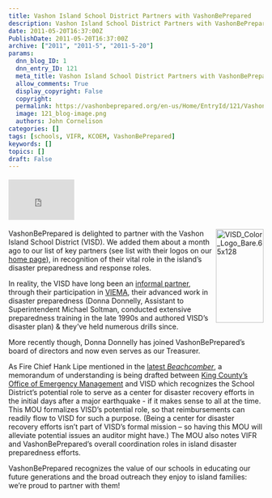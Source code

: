 ```yaml
---
title: Vashon Island School District Partners with VashonBePrepared
description: Vashon Island School District Partners with VashonBePrepared
date: 2011-05-20T16:37:00Z
PublishDate: 2011-05-20T16:37:00Z
archive: ["2011", "2011-5", "2011-5-20"]
params:
  dnn_blog_ID: 1
  dnn_entry_ID: 121
  meta_title: Vashon Island School District Partners with VashonBePrepared
  allow_comments: True
  display_copyright: False
  copyright:
  permalink: https://vashonbeprepared.org/en-us/Home/EntryId/121/Vashon-Island-School-District-Partners-with-VashonBePrepared
  image: 121_blog-image.png
  authors: John Cornelison
categories: []
tags: [schools, VIFR, KCOEM, VashonBePrepared]
keywords: []
topics: []
draft: False
---
```


<div class="wlWriterHeaderFooter" style="padding-bottom: 4px; margin: 0px; padding-left: 0px; padding-right: 0px; float: none; padding-top: 4px"><iframe src="http://www.facebook.com/widgets/like.php?href=http://vashoneoc.org/Blogs/VashonPreparedness/tabid/164/EntryId/121/Vashon-Island-School-District-Partners-with-VashonBePrepared.aspx" frameborder="0" scrolling="no" style="border-bottom: medium none; border-left: medium none; width: 130px; height: 80px; border-top: medium none; border-right: medium none"></iframe></div>
<p><a href="./images/121/Windows-Live-Writer-Vashon-Island-School-District_6726-VISD_Color_Logo_Bare.65x128_2.gif"><img title="VISD_Color_Logo_Bare.65x128" border="0" alt="VISD_Color_Logo_Bare.65x128" align="right" width="94" height="185" style="background-image: none; border-bottom: 0px; border-left: 0px; padding-left: 0px; padding-right: 0px; display: inline; float: right; border-top: 0px; border-right: 0px; padding-top: 0px" src="./images/121/Windows-Live-Writer-Vashon-Island-School-District_6726-VISD_Color_Logo_Bare.65x128_thumb.gif" /></a>VashonBePrepared is delighted to partner with the Vashon Island School District (VISD). We added them about a month ago to our list of key partners (see list with their logos on our <a target="_blank" href="/">home page</a>), in recognition of their vital role in the island’s disaster preparedness and response roles.</p>
<p>In reality, the VISD have long been an <a target="_blank" href="http://www.vashonbeprepared.org/storylist.cfm?name=news#growingup">informal partner</a>, through their participation in <a target="_blank" href="http://www.vashonbeprepared.org/storylist.cfm?name=news#viemacreation">VIEMA</a>, their advanced work in disaster preparedness (Donna Donnelly, Assistant to Superintendent Michael Soltman, conducted extensive preparedness training in the late 1990s and authored VISD’s disaster plan) &amp; they’ve held numerous drills since.</p>
<p>More recently though, Donna Donnelly has joined VashonBePrepared’s board of directors and now even serves as our Treasurer.</p>
<p>As Fire Chief Hank Lipe mentioned in the <a target="_blank" href="http://www.pnwlocalnews.com/vashon/vib/news/122042968.html">latest <em>Beachcomber</em></a>, a memorandum of understanding is being drafted between <a target="_blank" href="http://www.kingcounty.gov/safety/prepare.aspx">King County’s Office of Emergency Management</a> and VISD which recognizes the School District’s potential role to serve as a center for disaster recovery efforts in the initial days after a major earthquake - if it makes sense to all at the time. This MOU formalizes VISD’s potential role, so that reimbursements can readily flow to VISD for such a purpose. (Being a center for disaster recovery efforts isn’t part of VISD’s formal mission – so having this MOU will alleviate potential issues an auditor might have.) The MOU also notes VIFR and VashonBePrepared’s overall coordination roles in island disaster preparedness efforts.</p>
<p>VashonBePrepared recognizes the value of our schools in educating our future generations and the broad outreach they enjoy to island families: we’re proud to partner with them!</p>
